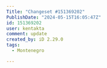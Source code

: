 ```yaml
---
Title: "Changeset #151369202"
PublishDate: "2024-05-15T16:05:47Z"
id: 151369202
user: kentakta
comment: update
created_by: iD 2.29.0
tags:
  - Montenegro

---
```

